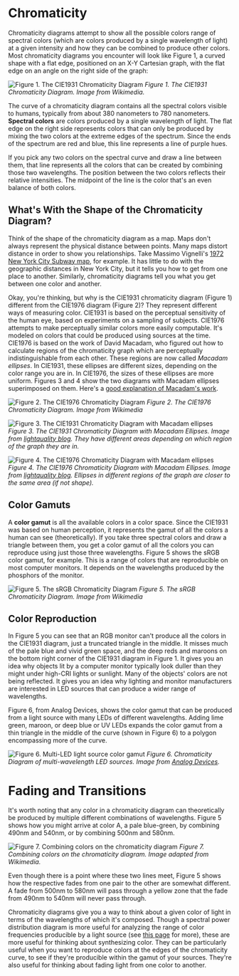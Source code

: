 # Chromaticity

Chromaticity diagrams attempt to show all the possible colors range of spectral colors (which are colors produced by a single wavelength of light) at a given intensity and how they can be combined to produce other colors. Most chromaticity diagrams you encounter will look like Figure 1, a curved shape with a flat edge, positioned on an X-Y Cartesian graph, with the flat edge on an angle on the right side of the graph:

![Figure 1. The CIE1931 Chromaticity Diagram](https://upload.wikimedia.org/wikipedia/commons/thumb/3/3b/CIE1931xy_blank.svg/600px-CIE1931xy_blank.svg.png)
_Figure 1. The CIE1931 Chromaticity Diagram. Image from Wikimedia._

The curve of a chromaticity diagram contains all the spectral colors visible to humans, typically from about 380 nanometers to 780 nanometers. **Spectral colors** are colors produced by a single wavelength of light. The flat edge on the right side represents colors that can only be produced by mixing the two colors at the extreme edges of the  spectrum. Since the ends of the spectrum are red and blue, this line represents a line of purple hues. 

If you pick any two colors on the spectral curve and draw a line between them, that line represents all the colors that can be created by combining those two wavelengths. The position between the two colors reflects their relative intensities. The midpoint of the line is the color that's an even balance of both colors. 

## What's With the Shape of the Chromaticity Diagram?

Think of the shape of the chromaticity diagram as a map. Maps don't always represent the physical distance between points. Many maps distort distance in order to show you relationships. Take Massimo Vignelli's [1972 New York City Subway map](https://www.nytimes.com/2012/08/06/arts/design/the-subway-map-that-rattled-new-yorkers.html), for example. It has little to do with the geographic distances in New York City, but it tells you how to get from one place to another. Similarly, chromaticity diagrams tell you what you get between one color and another.

Okay, you're thinking, but why is the CIE1931 chromaticity diagram (Figure 1) different from the CIE1976 diagram (Figure 2)?  They represent different ways of measuring color. CIE1931 is based on the perceptual sensitivity of the human eye, based on experiments on a sampling of subjects. CIE1976 attempts to make perceptually similar colors more easily computable. It's modeled on colors that could be produced using sources at the time. CIE1976 is based on the work of David Macadam, who figured out how to calculate regions of the chromaticity graph which are perceptually indistinguishable from each other. These regions are now called *Macadam ellipses*.  In CIE1931, these ellipses are different sizes, depending on the color range you are in. In CIE1976, the sizes of these ellipses are more uniform. Figures 3 and 4 show the two diagrams with Macadam ellipses superimposed on them.  Here's a [good explanation of Macadam's work](https://lightquality.blog/2018/01/08/macadam-ellipses-and-determination-of-tolerance-and-chromaticity-changes-of-light-emitted-by-lamps/). 

![Figure 2. The CIE1976 Chromaticity Diagram](https://upload.wikimedia.org/wikipedia/commons/thumb/8/83/CIE_1976_UCS.png/1200px-CIE_1976_UCS.png)
_Figure 2. The CIE1976 Chromaticity Diagram. Image from Wikimedia_


![Figure 3. The CIE1931 Chromaticity Diagram with Macadam ellipses](https://lightquality.blog/wp-content/uploads/2018/06/graphic-4.jpg)
_Figure 3. The CIE1931 Chromaticity Diagram with Macadam Ellipses. Image from [lightquality blog](https://lightquality.blog/). They have different areas depending on which region of the graph they are in._


![Figure 4. The CIE1976 Chromaticity Diagram with Macadam ellipses](https://lightquality.blog/wp-content/uploads/2018/06/graphic-2.jpg)
_Figure 4. The CIE1976 Chromaticity Diagram with Macadam Ellipses. Image from [lightquality blog](https://lightquality.blog/). Ellipses in different regions of the graph are closer to the same area (if not shape)._

## Color Gamuts

A **color gamut** is all the available colors in a color space. Since the CIE1931 was based on human perception, it represents the gamut of all the colors a human can see (theoretically). If you take three spectral colors and draw a triangle between them, you get a color gamut of all the colors you can reproduce using just those three wavelengths. Figure 5 shows the sRGB color gamut, for example. This is a range of colors that are reproducible on most computer monitors. It depends on the wavelengths produced by the phosphors of the monitor. 

![Figure 5. The sRGB Chromaticity Diagram](https://upload.wikimedia.org/wikipedia/commons/thumb/d/d3/CIExy1931_srgb_gamut.png/480px-CIExy1931_srgb_gamut.png)
_Figure 5. The sRGB Chromaticity Diagram. Image from Wikimedia_

## Color Reproduction 

In Figure 5 you can see that an RGB monitor can't produce all the colors in the CIE1931 diagram, just a truncated triangle in the middle. It misses much of the pale blue and vivid green space, and the deep reds and maroons on the bottom right corner of the CIE1931 diagram in Figure 1. It  gives you an idea why objects lit by a computer monitor typically look duller than they might under high-CRI lights or sunlight. Many of the objects' colors are not being reflected. It gives you an idea why lighting and monitor manufacturers are interested in LED sources that can produce a wider range of wavelengths.

Figure 6, from Analog Devices, shows the color gamut that can be produced from a light source with many LEDs of different wavelengths. Adding lime green, maroon, or deep blue or UV LEDs expands the color gamut from a thin triangle in the middle of the curve (shown in Figure 6) to a polygon encompassing more of the curve. 

![Figure 6. Multi-LED light source color gamut](img/212069_Fig_07.jpg)
_Figure 6. Chromaticity Diagram of multi-wavelength LED sources. Image from [Analog Devices](https://www.analog.com/en/technical-articles/control-color-of-led-stage-and-architectural-lighting-easy-accurate-13-bit-color.html)._

# Fading and Transitions

It's worth noting that any color in a chromaticity diagram can theoretically be produced by multiple different combinations of wavelengths. Figure 5 shows how you might arrive at color A, a pale blue-green, by combining 490nm and 540nm, or by combining 500nm and 580nm. 

![Figure 7. Combining colors on the chromaticity diagram](img/fading-chromaticity.png)
_Figure 7. Combining colors on the chromaticity diagram. Image adapted from Wikimedia._

Even though there is a point where these two lines meet, Figure 5 shows how the respective fades from one pair to the other are somewhat different. A fade from 500nm to 580nm will pass through a yellow zone that the fade from 490nm to 540nm will never pass through. 

Chromaticity diagrams give you a way to think about a given color of light in terms of the wavelengths of which it's composed. Though a spectral power distribution diagram is more useful for analyzing the range of color frequencies producible by a light source (see [this page](light-rendering-indices.md) for more), these are more useful for thinking about synthesizing color. They can be particularly useful when you want to reproduce colors at the edges of the chromaticity curve, to see if they're producible within the gamut of your sources. They're also useful for thinking about fading light from one color to another. 
